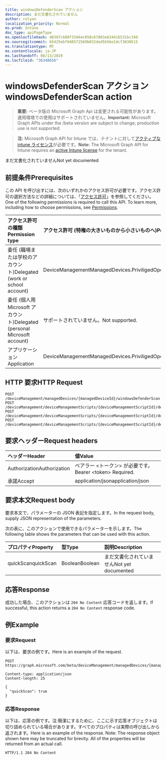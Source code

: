 ```yaml
---
title: windowsDefenderScan アクション
description: まだ文書化されていません
author: rolyon
localization_priority: Normal
ms.prod: Intune
doc_type: apiPageType
ms.openlocfilehash: 40397c680f33464c050c67803e834416531bc349
ms.sourcegitcommit: b5425ebf648572569b032ded5b56e1dcf3830515
ms.translationtype: MT
ms.contentlocale: ja-JP
ms.lasthandoff: 08/13/2019
ms.locfileid: "36348656"
---
```

# <a name="windowsdefenderscan-action"></a><span data-ttu-id="fde3b-103">windowsDefenderScan アクション</span><span class="sxs-lookup"><span data-stu-id="fde3b-103">windowsDefenderScan action</span></span>

> <span data-ttu-id="fde3b-104">**重要:** ベータ版の Microsoft Graph Api は変更される可能性があります。運用環境での使用はサポートされていません。</span><span class="sxs-lookup"><span data-stu-id="fde3b-104">**Important:** Microsoft Graph APIs under the /beta version are subject to change; production use is not supported.</span></span>

> <span data-ttu-id="fde3b-105">**注:** Microsoft Graph API for Intune では、テナントに対して[アクティブな intune ライセンス](https://go.microsoft.com/fwlink/?linkid=839381)が必要です。</span><span class="sxs-lookup"><span data-stu-id="fde3b-105">**Note:** The Microsoft Graph API for Intune requires an [active Intune license](https://go.microsoft.com/fwlink/?linkid=839381) for the tenant.</span></span>

<span data-ttu-id="fde3b-106">まだ文書化されていません</span><span class="sxs-lookup"><span data-stu-id="fde3b-106">Not yet documented</span></span>

## <a name="prerequisites"></a><span data-ttu-id="fde3b-107">前提条件</span><span class="sxs-lookup"><span data-stu-id="fde3b-107">Prerequisites</span></span>
<span data-ttu-id="fde3b-p101">この API を呼び出すには、次のいずれかのアクセス許可が必要です。アクセス許可の選択方法などの詳細については、「[アクセス許可](/graph/permissions-reference)」を参照してください。</span><span class="sxs-lookup"><span data-stu-id="fde3b-p101">One of the following permissions is required to call this API. To learn more, including how to choose permissions, see [Permissions](/graph/permissions-reference).</span></span>

|<span data-ttu-id="fde3b-110">アクセス許可の種類</span><span class="sxs-lookup"><span data-stu-id="fde3b-110">Permission type</span></span>|<span data-ttu-id="fde3b-111">アクセス許可 (特権の大きいものから小さいものへ)</span><span class="sxs-lookup"><span data-stu-id="fde3b-111">Permissions (from most to least privileged)</span></span>|
|:---|:---|
|<span data-ttu-id="fde3b-112">委任 (職場または学校のアカウント)</span><span class="sxs-lookup"><span data-stu-id="fde3b-112">Delegated (work or school account)</span></span>|<span data-ttu-id="fde3b-113">DeviceManagementManagedDevices.PriviligedOperation.All</span><span class="sxs-lookup"><span data-stu-id="fde3b-113">DeviceManagementManagedDevices.PriviligedOperation.All</span></span>|
|<span data-ttu-id="fde3b-114">委任 (個人用 Microsoft アカウント)</span><span class="sxs-lookup"><span data-stu-id="fde3b-114">Delegated (personal Microsoft account)</span></span>|<span data-ttu-id="fde3b-115">サポートされていません。</span><span class="sxs-lookup"><span data-stu-id="fde3b-115">Not supported.</span></span>|
|<span data-ttu-id="fde3b-116">アプリケーション</span><span class="sxs-lookup"><span data-stu-id="fde3b-116">Application</span></span>|<span data-ttu-id="fde3b-117">DeviceManagementManagedDevices.PriviligedOperation.All</span><span class="sxs-lookup"><span data-stu-id="fde3b-117">DeviceManagementManagedDevices.PriviligedOperation.All</span></span>|

## <a name="http-request"></a><span data-ttu-id="fde3b-118">HTTP 要求</span><span class="sxs-lookup"><span data-stu-id="fde3b-118">HTTP Request</span></span>
<!-- {
  "blockType": "ignored"
}
-->
``` http
POST /deviceManagement/managedDevices/{managedDeviceId}/windowsDefenderScan
POST /deviceManagement/deviceManagementScripts/{deviceManagementScriptId}/deviceRunStates/{deviceManagementScriptDeviceStateId}/managedDevice/windowsDefenderScan
POST /deviceManagement/deviceManagementScripts/{deviceManagementScriptId}/deviceRunStates/{deviceManagementScriptDeviceStateId}/managedDevice/users/{userId}/managedDevices/{managedDeviceId}/windowsDefenderScan
POST /deviceManagement/deviceManagementScripts/{deviceManagementScriptId}/deviceRunStates/{deviceManagementScriptDeviceStateId}/managedDevice/detectedApps/{detectedAppId}/managedDevices/{managedDeviceId}/windowsDefenderScan
```

## <a name="request-headers"></a><span data-ttu-id="fde3b-119">要求ヘッダー</span><span class="sxs-lookup"><span data-stu-id="fde3b-119">Request headers</span></span>
|<span data-ttu-id="fde3b-120">ヘッダー</span><span class="sxs-lookup"><span data-stu-id="fde3b-120">Header</span></span>|<span data-ttu-id="fde3b-121">値</span><span class="sxs-lookup"><span data-stu-id="fde3b-121">Value</span></span>|
|:---|:---|
|<span data-ttu-id="fde3b-122">Authorization</span><span class="sxs-lookup"><span data-stu-id="fde3b-122">Authorization</span></span>|<span data-ttu-id="fde3b-123">ベアラー &lt;トークン&gt; が必要です。</span><span class="sxs-lookup"><span data-stu-id="fde3b-123">Bearer &lt;token&gt; Required.</span></span>|
|<span data-ttu-id="fde3b-124">承諾</span><span class="sxs-lookup"><span data-stu-id="fde3b-124">Accept</span></span>|<span data-ttu-id="fde3b-125">application/json</span><span class="sxs-lookup"><span data-stu-id="fde3b-125">application/json</span></span>|

## <a name="request-body"></a><span data-ttu-id="fde3b-126">要求本文</span><span class="sxs-lookup"><span data-stu-id="fde3b-126">Request body</span></span>
<span data-ttu-id="fde3b-127">要求本文で、パラメーターの JSON 表記を指定します。</span><span class="sxs-lookup"><span data-stu-id="fde3b-127">In the request body, supply JSON representation of the parameters.</span></span>

<span data-ttu-id="fde3b-128">次の表に、このアクションで使用できるパラメーターを示します。</span><span class="sxs-lookup"><span data-stu-id="fde3b-128">The following table shows the parameters that can be used with this action.</span></span>

|<span data-ttu-id="fde3b-129">プロパティ</span><span class="sxs-lookup"><span data-stu-id="fde3b-129">Property</span></span>|<span data-ttu-id="fde3b-130">型</span><span class="sxs-lookup"><span data-stu-id="fde3b-130">Type</span></span>|<span data-ttu-id="fde3b-131">説明</span><span class="sxs-lookup"><span data-stu-id="fde3b-131">Description</span></span>|
|:---|:---|:---|
|<span data-ttu-id="fde3b-132">quickScan</span><span class="sxs-lookup"><span data-stu-id="fde3b-132">quickScan</span></span>|<span data-ttu-id="fde3b-133">Boolean</span><span class="sxs-lookup"><span data-stu-id="fde3b-133">Boolean</span></span>|<span data-ttu-id="fde3b-134">まだ文書化されていません</span><span class="sxs-lookup"><span data-stu-id="fde3b-134">Not yet documented</span></span>|



## <a name="response"></a><span data-ttu-id="fde3b-135">応答</span><span class="sxs-lookup"><span data-stu-id="fde3b-135">Response</span></span>
<span data-ttu-id="fde3b-136">成功した場合、このアクションは `204 No Content` 応答コードを返します。</span><span class="sxs-lookup"><span data-stu-id="fde3b-136">If successful, this action returns a `204 No Content` response code.</span></span>

## <a name="example"></a><span data-ttu-id="fde3b-137">例</span><span class="sxs-lookup"><span data-stu-id="fde3b-137">Example</span></span>

### <a name="request"></a><span data-ttu-id="fde3b-138">要求</span><span class="sxs-lookup"><span data-stu-id="fde3b-138">Request</span></span>
<span data-ttu-id="fde3b-139">以下は、要求の例です。</span><span class="sxs-lookup"><span data-stu-id="fde3b-139">Here is an example of the request.</span></span>
``` http
POST https://graph.microsoft.com/beta/deviceManagement/managedDevices/{managedDeviceId}/windowsDefenderScan

Content-type: application/json
Content-length: 25

{
  "quickScan": true
}
```

### <a name="response"></a><span data-ttu-id="fde3b-140">応答</span><span class="sxs-lookup"><span data-stu-id="fde3b-140">Response</span></span>
<span data-ttu-id="fde3b-p102">以下は、応答の例です。注:簡潔にするために、ここに示す応答オブジェクトは切り詰められている場合があります。すべてのプロパティは実際の呼び出しから返されます。</span><span class="sxs-lookup"><span data-stu-id="fde3b-p102">Here is an example of the response. Note: The response object shown here may be truncated for brevity. All of the properties will be returned from an actual call.</span></span>
``` http
HTTP/1.1 204 No Content
```






